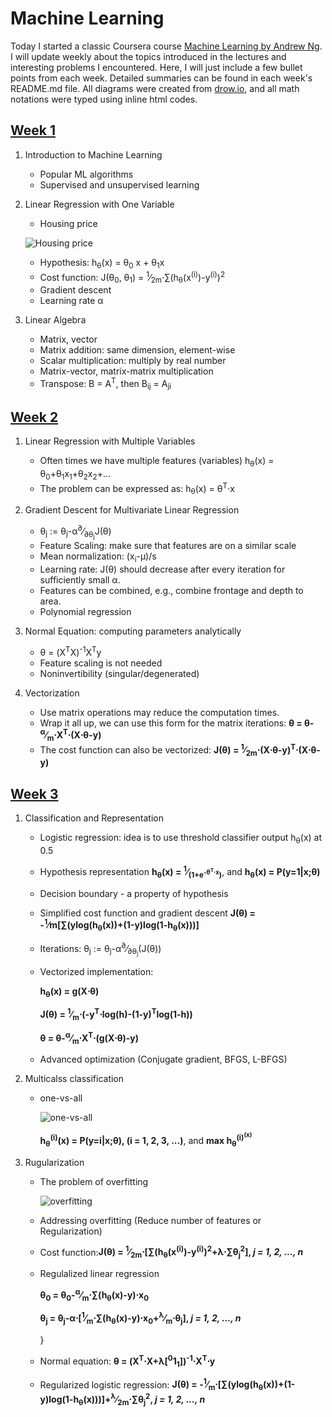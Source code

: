 # Machine Learning

Today I started a classic Coursera course [Machine Learning by Andrew Ng](https://www.coursera.org/learn/machine-learning/home/welcome). I will update weekly about the topics introduced in the lectures and interesting problems I encountered. Here, I will just include a few bullet points from each week. Detailed summaries can be found in each week's README.md file. All diagrams were created from [drow.io](https://www.draw.io/), and all math notations were typed using inline html codes.
## [Week 1](https://github.com/YuZhangIsCoding/ML_coursera/blob/master/Week1/README.md)
1. Introduction to Machine Learning
   * Popular ML algorithms
   * Supervised and unsupervised learning
2. Linear Regression with One Variable
   * Housing price
   
   ![Housing price](images/Diagram_lecture_2.png)
   
   * Hypothesis: h<sub>&theta;</sub>(x) = &theta;<sub>0</sub> x + &theta;<sub>1</sub>x
   * Cost function: J(&theta;<sub>0</sub>, &theta;<sub>1</sub>) = <sup>1</sup>&frasl;<sub>2m</sub>&sdot;&sum;(h<sub>&theta;</sub>(x<sup>(i)</sup>)-y<sup>(i)</sup>)<sup>2</sup>
   * Gradient descent
   * Learning rate &alpha;     
3. Linear Algebra
   * Matrix, vector
   * Matrix addition: same dimension, element-wise
   * Scalar multiplication: multiply by real number
   * Matrix-vector, matrix-matrix multiplication
   * Transpose: B = A<sup>T</sup>, then B<sub>ij</sub> = A<sub>ji</sub>
      
## [Week 2](https://github.com/YuZhangIsCoding/ML_coursera/blob/master/Week2/README.md)
1. Linear Regression with Multiple Variables
    * Often times we have multiple features (variables)
h<sub>&theta;</sub>(x) = &theta;<sub>0</sub>+&theta;<sub>1</sub>x<sub>1</sub>+&theta;<sub>2</sub>x<sub>2</sub>+...
    * The problem can be expressed as: h<sub>&theta;</sub>(x) = &theta;<sup>T</sup>&sdot;x

1. Gradient Descent for Multivariate Linear Regression
    * &theta;<sub>j</sub> := &theta;<sub>j</sub>-&alpha;<sup>&part;</sup>&frasl;<sub>&part;&theta;<sub>j</sub></sub>J(&theta;)
    * Feature Scaling: make sure that features are on a similar scale
    * Mean normalization: (x<sub>i</sub>-&mu;)/s
    * Learning rate: J(&theta;) should decrease after every iteration for sufficiently small &alpha;.
    * Features can be combined, e.g., combine frontage and depth to area.
    * Polynomial regression

1. Normal Equation: computing parameters analytically
    * &theta; = (X<sup>T</sup>X)<sup>-1</sup>X<sup>T</sup>y
    * Feature scaling is not needed
    * Noninvertibility (singular/degenerated)
        
1. Vectorization
    * Use matrix operations may reduce the computation times.
    * Wrap it all up, we can use this form for the matrix iterations: **&theta; = &theta;-<sup>&alpha;</sup>&frasl;<sub>m</sub>&sdot;X<sup>T</sup>&sdot;(X&sdot;&theta;-y)**
    * The cost function can also be vectorized: **J(&theta;) = <sup>1</sup>&frasl;<sub>2m</sub>&sdot;(X&sdot;&theta;-y)<sup>T</sup>&sdot;(X&sdot;&theta;-y)**

## [Week 3](https://github.com/YuZhangIsCoding/ML_coursera/blob/master/Week3/README.md)

1. Classification and Representation
    * Logistic regression: idea is to use threshold classifier output h<sub>&theta;</sub>(x) at 0.5
    * Hypothesis representation **h<sub>&theta;</sub>(x) = <sup>1</sup>&frasl;<sub>(1+e<sup>-&theta;<sup>T</sup>&sdot;x</sup>)</sub>**, and **h<sub>&theta;</sub>(x) = P(y=1|x;&theta;)**
    * Decision boundary - a property of hypothesis
    * Simplified cost function and gradient descent **J(&theta;) = -<sup>1</sup>&frasl;m[&sum;(ylog(h<sub>&theta;</sub>(x))+(1-y)log(1-h<sub>&theta;</sub>(x)))]**
    * Iterations: &theta;<sub>j</sub> := &theta;<sub>j</sub>-&alpha;<sup>&part;</sup>&frasl;<sub>&part;&theta;<sub>j</sub></sub>(J(&theta;))
        
    * Vectorized implementation:
        
        **h<sub>&theta;</sub>(x) = g(X&sdot;&theta;)**
        
        **J(&theta;) = <sup>1</sup>&frasl;<sub>m</sub>&sdot;(-y<sup>T</sup>&sdot;log(h)-(1-y)<sup>T</sup>log(1-h))**
        
        **&theta; = &theta;-<sup>&alpha;</sup>&frasl;<sub>m</sub>&sdot;X<sup>T</sup>&sdot;(g(X&sdot;&theta;)-y)**

    * Advanced optimization (Conjugate gradient, BFGS, L-BFGS)
    
1. Multicalss classification
    * one-vs-all
    
        ![one-vs-all](images/BinaryClassVsMultiClass.png)
        
        **h<sub>&theta;</sub><sup>(i)</sup>(x) = P(y=i|x;&theta;), (i = 1, 2, 3, ...)**, 
        and **max h<sub>&theta;</sub><sup>(i)<sup>(x)**

1. Rugularization
   * The problem of overfitting
      
      ![overfitting](images/Overfitting.png)
      
   * Addressing overfitting (Reduce number of features or Regularization)

   * Cost function:**J(&theta;) = <sup>1</sup>&frasl;<sub>2m</sub>&sdot;[&sum;(h<sub>&theta;</sub>(x<sup>(i)</sup>)-y<sup>(i)</sup>)<sup>2</sup>+&lambda;&sdot;&sum;&theta;<sub>j</sub><sup>2</sup>], *j = 1, 2, ..., n***
   * Regulalized linear regression
   
      **&theta;<sub>0</sub> = &theta;<sub>0</sub>-<sup>&alpha;</sup>&frasl;<sub>m</sub>&sdot;&sum;(h<sub>&theta;</sub>(x)-y)&sdot;x<sub>0</sub>**
      
      **&theta;<sub>j</sub> = &theta;<sub>j</sub>-&alpha;&sdot;[<sup>1</sup>&frasl;<sub>m</sub>&sdot;&sum;(h<sub>&theta;</sub>(x)-y)&sdot;x<sub>0</sub>+<sup>&lambda;</sup>&frasl;<sub>m</sub>&sdot;&theta;<sub>j</sub>], *j = 1, 2, ..., n***
      
      }
   * Normal equation:
      **&theta; = (X<sup>T</sup>&sdot;X+&lambda;[<sup>0</sup>1<sub>1</sub>])<sup>-1</sup>&sdot;X<sup>T</sup>&sdot;y**
            
   * Regularized logistic regression:
      **J(&theta;) = -<sup>1</sup>&frasl;<sub>m</sub>&sdot;[&sum;(ylog(h<sub>&theta;</sub>(x))+(1-y)log(1-h<sub>&theta;</sub>(x)))]+<sup>&lambda;</sup>&frasl;<sub>2m</sub>&sdot;&sum;&theta;<sub>j</sub><sup>2</sup>, *j = 1, 2, ..., n***
